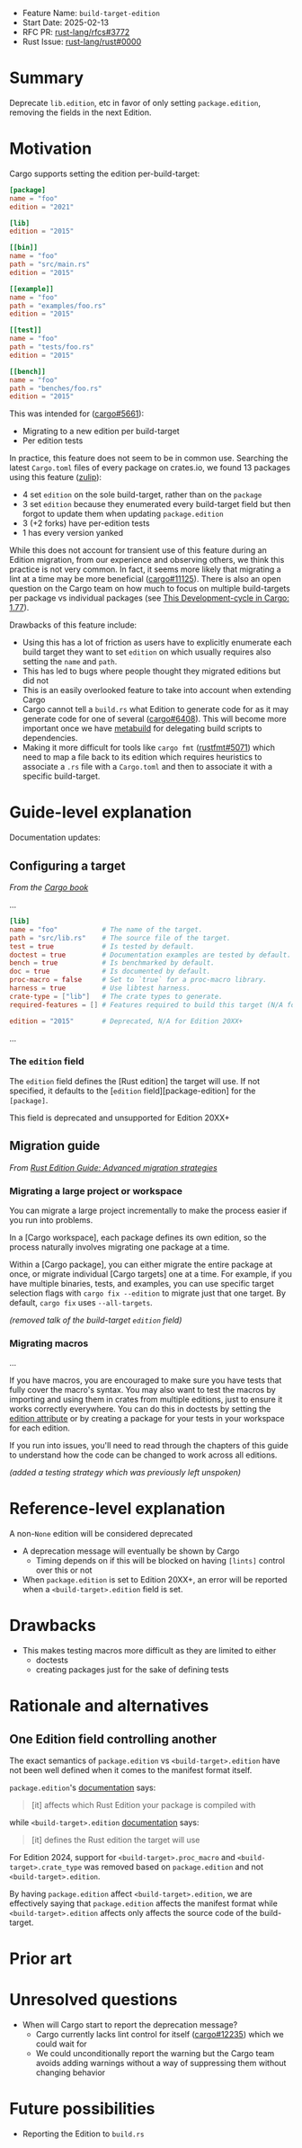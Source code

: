 - Feature Name: `build-target-edition`
- Start Date: 2025-02-13
- RFC PR: [rust-lang/rfcs#3772](https://github.com/rust-lang/rfcs/pull/3772)
- Rust Issue: [rust-lang/rust#0000](https://github.com/rust-lang/rust/issues/0000)

# Summary
[summary]: #summary

Deprecate `lib.edition`, etc in favor of only setting `package.edition`, removing the fields in the next Edition.

# Motivation
[motivation]: #motivation

Cargo supports setting the edition per-build-target:
```toml
[package]
name = "foo"
edition = "2021"

[lib]
edition = "2015"

[[bin]]
name = "foo"
path = "src/main.rs"
edition = "2015"

[[example]]
name = "foo"
path = "examples/foo.rs"
edition = "2015"

[[test]]
name = "foo"
path = "tests/foo.rs"
edition = "2015"

[[bench]]
name = "foo"
path = "benches/foo.rs"
edition = "2015"
```

This was intended for ([cargo#5661](https://github.com/rust-lang/cargo/issues/5661)):
- Migrating to a new edition per build-target
- Per edition tests

In practice, this feature does not seem to be in common use.
Searching the latest `Cargo.toml` files of every package on crates.io,
we found 13 packages using this feature
([zulip](https://rust-lang.zulipchat.com/#narrow/channel/246057-t-cargo/topic/Deprecate.20build-target.20.60edition.60.20field.3F/near/499047806)):
- 4 set `edition` on the sole build-target, rather than on the `package`
- 3 set `edition` because they enumerated every build-target field but then forgot to update them when updating `package.edition`
- 3 (+2 forks) have per-edition tests
- 1 has every version yanked

While this does not account for transient use of this feature during an Edition migration,
from our experience and observing others, we think this practice is not very common.
In fact, it seems more likely that migrating a lint at a time may be more beneficial
([cargo#11125](https://github.com/rust-lang/cargo/issues/11125#issuecomment-2641119791)).
There is also an open question on the Cargo team on how much to focus on multiple build-targets per package
vs individual packages
(see [This Development-cycle in Cargo: 1.77](https://blog.rust-lang.org/inside-rust/2024/02/13/this-development-cycle-in-cargo-1-77.html#when-to-use-packages-or-workspaces)).

Drawbacks of this feature include:
- Using this has a lot of friction as users have to explicitly
  enumerate each build target they want to set `edition` on which usually requires
  also setting the `name` and `path`.
- This has led to bugs where people thought they migrated editions but did not
- This is an easily overlooked feature to take into account when extending Cargo
- Cargo cannot tell a `build.rs` what Edition to generate code for as it may generate code for one of several
  ([cargo#6408](https://github.com/rust-lang/cargo/issues/6408)).
  This will become more important once we have [metabuild](https://github.com/rust-lang/cargo/issues/14903) for delegating build scripts to dependencies.
- Making it more difficult for tools like `cargo fmt`
  ([rustfmt#5071](https://github.com/rust-lang/rustfmt/pull/5071)) which need to map
  a file back to its edition which requires heuristics to associate a `.rs`
  file with a `Cargo.toml` and then to associate it with a specific build-target.

# Guide-level explanation
[guide-level-explanation]: #guide-level-explanation

Documentation updates:

## Configuring a target

*From the [Cargo book](https://doc.rust-lang.org/cargo/reference/cargo-targets.html#configuring-a-target)*

...

```toml
[lib]
name = "foo"           # The name of the target.
path = "src/lib.rs"    # The source file of the target.
test = true            # Is tested by default.
doctest = true         # Documentation examples are tested by default.
bench = true           # Is benchmarked by default.
doc = true             # Is documented by default.
proc-macro = false     # Set to `true` for a proc-macro library.
harness = true         # Use libtest harness.
crate-type = ["lib"]   # The crate types to generate.
required-features = [] # Features required to build this target (N/A for lib).

edition = "2015"       # Deprecated, N/A for Edition 20XX+
```

...

### The `edition` field

The `edition` field defines the [Rust edition] the target will use. If not
specified, it defaults to the [`edition` field][package-edition] for the
`[package]`.

This field is deprecated and unsupported for Edition 20XX+

## Migration guide

*From [Rust Edition Guide: Advanced migration strategies](https://doc.rust-lang.org/nightly/edition-guide/editions/advanced-migrations.html#migrating-a-large-project-or-workspace)*

### Migrating a large project or workspace

You can migrate a large project incrementally to make the process easier if you run into problems.

In a [Cargo workspace], each package defines its own edition, so the process naturally involves migrating one package at a time.

Within a [Cargo package], you can either migrate the entire package at once, or migrate individual [Cargo targets] one at a time.
For example, if you have multiple binaries, tests, and examples, you can use specific target selection flags with `cargo fix --edition` to migrate just that one target.
By default, `cargo fix` uses `--all-targets`.

*(removed talk of the build-target `edition` field)*

### Migrating macros

...

If you have macros, you are encouraged to make sure you have tests that fully
cover the macro's syntax. You may also want to test the macros by importing and
using them in crates from multiple editions, just to ensure it works correctly
everywhere.
You can do this in doctests by setting the [edition attribute](https://doc.rust-lang.org/stable/rustdoc/write-documentation/documentation-tests.html#attributes)
or by creating a package for your tests in your workspace for each edition.

If you run into issues, you'll need to read through the chapters of
this guide to understand how the code can be changed to work across all
editions.

*(added a testing strategy which was previously left unspoken)*

# Reference-level explanation
[reference-level-explanation]: #reference-level-explanation

A non-`None` edition will be considered deprecated
- A deprecation message will eventually be shown by Cargo
  - Timing depends on if this will be blocked on having `[lints]` control over this or not
- When `package.edition` is set to Edition 20XX+, an error will be reported when a `<build-target>.edition` field is set.

# Drawbacks
[drawbacks]: #drawbacks

- This makes testing macros more difficult as they are limited to either
  - doctests
  - creating packages just for the sake of defining tests

# Rationale and alternatives
[rationale-and-alternatives]: #rationale-and-alternatives

## One Edition field controlling another

The exact semantics of `package.edition` vs `<build-target>.edition` have not been well defined when it comes to the manifest format itself.

`package.edition`'s [documentation](https://doc.rust-lang.org/cargo/reference/manifest.html#the-edition-field) says:

> [it] affects which Rust Edition your package is compiled with

while `<build-target>.edition` [documentation](https://doc.rust-lang.org/cargo/reference/cargo-targets.html#the-edition-field) says:

> [it] defines the Rust edition the target will use

For Edition 2024, support for `<build-target>.proc_macro` and `<build-target>.crate_type`
was removed based on `package.edition` and not `<build-target>.edition`.

By having `package.edition` affect `<build-target>.edition`,
we are effectively saying that `package.edition` affects the manifest format
while `<build-target>.edition` affects only affects the source code of the build-target.

# Prior art
[prior-art]: #prior-art

# Unresolved questions
[unresolved-questions]: #unresolved-questions

- When will Cargo start to report the deprecation message?
  - Cargo currently lacks lint control for itself ([cargo#12235](https://github.com/rust-lang/cargo/issues/12235)) which we could wait for
  - We could unconditionally report the warning but the Cargo team avoids adding warnings without a way of suppressing them without changing behavior

# Future possibilities
[future-possibilities]: #future-possibilities

- Reporting the Edition to `build.rs`
